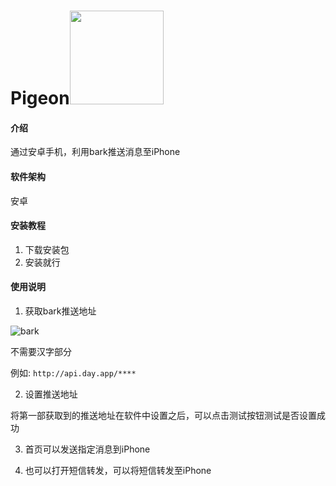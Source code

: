 # Pigeon<img width="150px" height="150px" src="https://foruda.gitee.com/images/1668311958653829220/d85c33d1_10497917.png" />

#### 介绍
通过安卓手机，利用bark推送消息至iPhone

#### 软件架构
安卓


#### 安装教程

1. 下载安装包
1. 安装就行

#### 使用说明

1.  获取bark推送地址

![bark](https://foruda.gitee.com/images/1668311208677151124/f8d9a443_10497917.jpeg "68747470733a2f2f7778342e73696e61696d672e636e2f6d77323030302f30303372596671706c7931677264316d65717276636a3630626930387a74396930322e6a7067.jpg")

不需要汉字部分

例如: `http://api.day.app/****`

2.  设置推送地址

将第一部获取到的推送地址在软件中设置之后，可以点击测试按钮测试是否设置成功

3.  首页可以发送指定消息到iPhone

4.  也可以打开短信转发，可以将短信转发至iPhone


